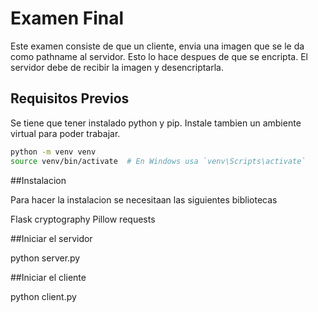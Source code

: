 # Examen Final

Este examen consiste de que un cliente, envia una imagen que se le da como pathname al servidor. Esto lo hace despues de que se encripta. El servidor debe de recibir la imagen y desencriptarla.
## Requisitos Previos

Se tiene que tener instalado python y pip.
Instale tambien un ambiente virtual para poder trabajar.

```bash
python -m venv venv
source venv/bin/activate  # En Windows usa `venv\Scripts\activate`

```

##Instalacion

Para hacer la instalacion se necesitaan las siguientes bibliotecas

Flask
cryptography
Pillow
requests


##Iniciar el servidor 

python server.py

##Iniciar el cliente

python client.py

